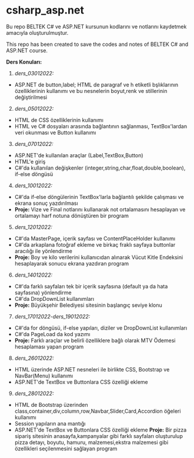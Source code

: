 # csharp_asp.net
Bu repo BELTEK C# ve ASP.NET kursunun kodlarını ve notlarını kaydetmek amacıyla oluşturulmuştur. 

This repo has been created to save the codes and notes of BELTEK C# and ASP.NET course. 

**Ders Konuları:**

1. *ders_03012022:* 

+ ASP.NET de button,label; HTML de paragraf ve h etiketli bşlıklarının özelliklerinin kullanımı ve bu nesnelerin boyut,renk ve stillerinin değiştirilmesi

2. *ders_05012022:* 

+ HTML de CSS özelliklerinin kullanımı
+ HTML ve C# dosyaları arasında bağlantının sağlanması, TextBox'lardan veri okunması ve Button kullanımı

3. *ders_07012022:* 

+ ASP.NET'de kullanılan araçlar (Label,TextBox,Button)
+ HTML'e giriş
+ C#'da kullanılan değişkenler (integer,string,char,float,double,boolean), if-else döngüsü

4. *ders_10012022:* 

+ C#'da if-else döngülerinin TextBox'larla bağlantılı şekilde çalışması ve ekrana sonuç yazdırılması
+ **Proje:** Vize ve Final notlarını kullanarak not ortalamasını hesaplayan ve ortalamayı harf notuna dönüştüren bir program

5. *ders_12012022:* 

+ C#'da MasterPage, içerik sayfası ve ContentPlaceHolder kullanımı
+ C#'da arkaplana fotoğraf ekleme ve birkaç fraklı sayfaya buttonlar aracılığı ile yönlendirme
+ **Proje:** Boy ve kilo verilerini kullanıcıdan alınarak Vücut Kitle Endeksini hesaplayarak sonucu ekrana yazdıran program

6. *ders_14012022:* 

+ C#'da farklı sayfaları tek bir içerik sayfasına (default ya da hata sayfasına) yönlendirme
+ C#'da DropDownList kullanımları
+ **Proje:** Büyükşehir Belediyesi sitesinin başlangıç seviye klonu

7. *ders_17012022-ders_19012022:* 

+ C#'da for döngüsü, if-else yapıları, diziler ve DropDownList kullanımları
+ C#'da PageLoad da kod yazımı
+ **Proje:** Farklı araçlar ve belirli özelliklere bağlı olarak MTV Ödemesi hesaplaması yapan program 

8. *ders_26012022:* 

+ HTML üzerinde ASP.NET nesneleri ile birlikte CSS, Bootstrap ve NavBar(Menu) kullanımı
+ ASP.NET'de TextBox ve Buttonlara CSS özelliği ekleme

9. *ders_28012022:* 

+ HTML de Bootstrap üzerinden class,container,div,column,row,Navbar,Slider,Card,Accordion öğeleri kullanımı
+ Session yapıların ana mantığı
+ ASP.NET'de TextBox ve Buttonlara CSS özelliği ekleme
**Proje:** Bir pizza sipariş sitesinin anasayfa,kampanyalar gibi farklı sayfaları oluşturulup pizza detayı, boyutu, hamuru, malzemesi,ekstra malzemesi gibi özellikleri seçilenmesini sağlayan program

